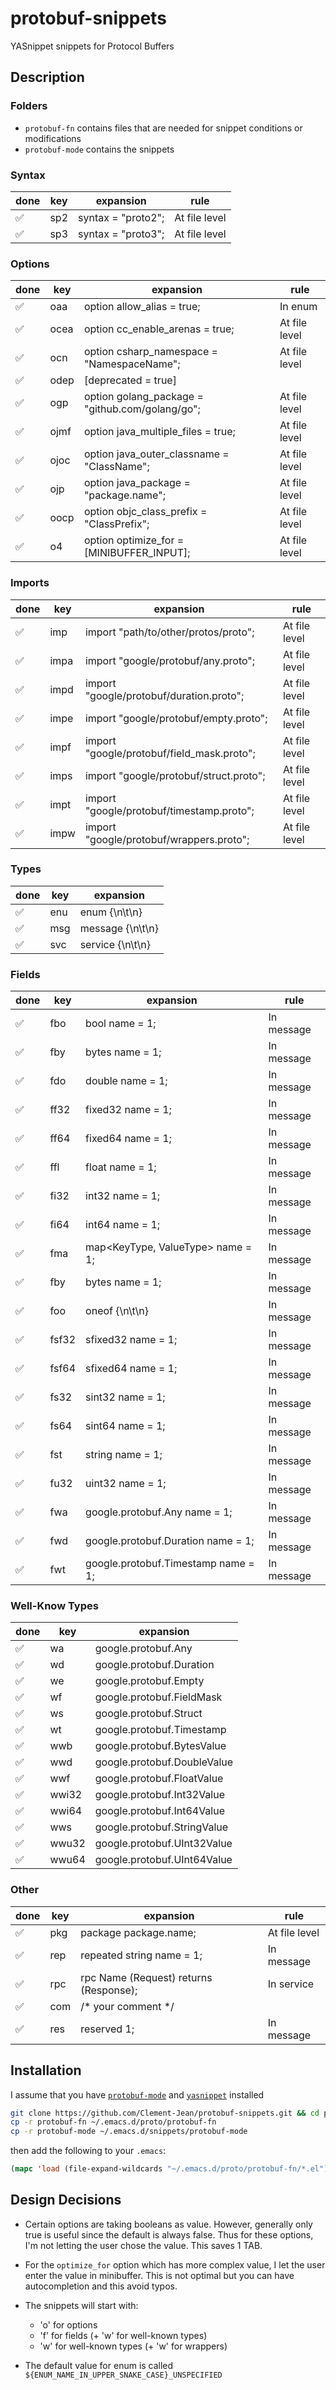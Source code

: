 # protobuf-snippets

YASnippet snippets for Protocol Buffers

## Description

### Folders

- `protobuf-fn` contains files that are needed for snippet conditions or modifications
- `protobuf-mode` contains the snippets

### Syntax

| done | key | expansion | rule |
| ---- | --- | --------- | ---- |
| :white_check_mark: | sp2 | syntax = "proto2"; | At file level |
| :white_check_mark: | sp3 | syntax = "proto3"; | At file level |

### Options

| done | key | expansion | rule |
| ---- | --- | --------- | ---- |
| :white_check_mark: | oaa | option allow_alias = true; | In enum |
| :white_check_mark: | ocea | option cc_enable_arenas = true; | At file level |
| :white_check_mark: | ocn | option csharp_namespace = "NamespaceName"; | At file level |
| :white_check_mark: | odep | [deprecated = true] |
| :white_check_mark: | ogp | option golang_package = "github.com/golang/go"; | At file level |
| :white_check_mark: | ojmf | option java_multiple_files = true; | At file level |
| :white_check_mark: | ojoc | option java_outer_classname = "ClassName"; | At file level |
| :white_check_mark: | ojp | option java_package = "package.name"; | At file level |
| :white_check_mark: | oocp | option objc_class_prefix = "ClassPrefix"; | At file level |
| :white_check_mark: | o4 | option optimize_for = [MINIBUFFER_INPUT]; | At file level |

### Imports

| done | key | expansion | rule |
| ---- | --- | --------- | ---- |
| :white_check_mark: | imp | import "path/to/other/protos/proto"; | At file level |
| :white_check_mark: | impa | import "google/protobuf/any.proto"; | At file level |
| :white_check_mark: | impd | import "google/protobuf/duration.proto"; | At file level |
| :white_check_mark: | impe | import "google/protobuf/empty.proto"; | At file level |
| :white_check_mark: | impf | import "google/protobuf/field_mask.proto"; | At file level |
| :white_check_mark: | imps | import "google/protobuf/struct.proto"; | At file level |
| :white_check_mark: | impt | import "google/protobuf/timestamp.proto"; | At file level |
| :white_check_mark: | impw | import "google/protobuf/wrappers.proto"; | At file level |

### Types

| done | key | expansion |
| ---- | --- | --------- |
| :white_check_mark: | enu | enum {\n\t\n} |
| :white_check_mark: | msg | message {\n\t\n} |
| :white_check_mark: | svc | service {\n\t\n} |

### Fields

| done | key | expansion | rule |
| ---- | --- | --------- | ---- |
| :white_check_mark: | fbo | bool name = 1; | In message |
| :white_check_mark: | fby | bytes name = 1; | In message |
| :white_check_mark: | fdo | double name = 1; | In message |
| :white_check_mark: | ff32 | fixed32 name = 1; | In message |
| :white_check_mark: | ff64 | fixed64 name = 1; | In message |
| :white_check_mark: | ffl | float name = 1; | In message |
| :white_check_mark: | fi32 | int32 name = 1; | In message |
| :white_check_mark: | fi64 | int64 name = 1; | In message |
| :white_check_mark: | fma | map<KeyType, ValueType> name = 1; | In message |
| :white_check_mark: | fby | bytes name = 1; | In message |
| :white_check_mark: | foo | oneof {\n\t\n} | In message |
| :white_check_mark: | fsf32 | sfixed32 name = 1; | In message |
| :white_check_mark: | fsf64 | sfixed64 name = 1; | In message |
| :white_check_mark: | fs32 | sint32 name = 1; | In message |
| :white_check_mark: | fs64 | sint64 name = 1; | In message |
| :white_check_mark: | fst | string name = 1; | In message |
| :white_check_mark: | fu32 | uint32 name = 1; | In message |
| :white_check_mark: | fwa | google.protobuf.Any name = 1; | In message |
| :white_check_mark: | fwd | google.protobuf.Duration name = 1; | In message |
| :white_check_mark: | fwt | google.protobuf.Timestamp name = 1; | In message |

### Well-Know Types

| done | key | expansion |
| ---- | --- | --------- |
| :white_check_mark: | wa | google.protobuf.Any |
| :white_check_mark: | wd | google.protobuf.Duration |
| :white_check_mark: | we | google.protobuf.Empty |
| :white_check_mark: | wf | google.protobuf.FieldMask |
| :white_check_mark: | ws | google.protobuf.Struct |
| :white_check_mark: | wt | google.protobuf.Timestamp |
| :white_check_mark: | wwb | google.protobuf.BytesValue |
| :white_check_mark: | wwd | google.protobuf.DoubleValue |
| :white_check_mark: | wwf | google.protobuf.FloatValue |
| :white_check_mark: | wwi32 | google.protobuf.Int32Value |
| :white_check_mark: | wwi64 | google.protobuf.Int64Value |
| :white_check_mark: | wws | google.protobuf.StringValue |
| :white_check_mark: | wwu32 | google.protobuf.UInt32Value |
| :white_check_mark: | wwu64 | google.protobuf.UInt64Value |

### Other

| done | key | expansion | rule |
| ---- | --- | --------- | ---- |
| :white_check_mark: | pkg | package package.name; | At file level |
| :white_check_mark: | rep | repeated string name = 1; | In message |
| :white_check_mark: | rpc | rpc Name (Request) returns (Response); | In service | 
| :white_check_mark: | com | /* your comment */ | |
| :white_check_mark: | res | reserved 1; | In message |

## Installation

I assume that you have [`protobuf-mode`](https://github.com/protocolbuffers/protobuf/blob/main/editors/protobuf-mode.el) and [`yasnippet`](https://github.com/joaotavora/yasnippet) installed

```sh
git clone https://github.com/Clement-Jean/protobuf-snippets.git && cd protobuf-snippets
cp -r protobuf-fn ~/.emacs.d/proto/protobuf-fn
cp -r protobuf-mode ~/.emacs.d/snippets/protobuf-mode
```

then add the following to your `.emacs`:

```lisp
(mapc 'load (file-expand-wildcards "~/.emacs.d/proto/protobuf-fn/*.el"))
```

## Design Decisions

- Certain options are taking booleans as value. However, generally only true is useful since the default is always false. Thus for these options, I'm not letting the user chose the value. This saves 1 TAB.
- For the `optimize_for` option which has more complex value, I let the user enter the value in minibuffer. This is not optimal but you can have autocompletion and this avoid typos.

- The snippets will start with:
	- 'o' for options
	- 'f' for fields (+ 'w' for well-known types)
	- 'w' for well-known types (+ 'w' for wrappers)

- The default value for enum is called `${ENUM_NAME_IN_UPPER_SNAKE_CASE}_UNSPECIFIED`